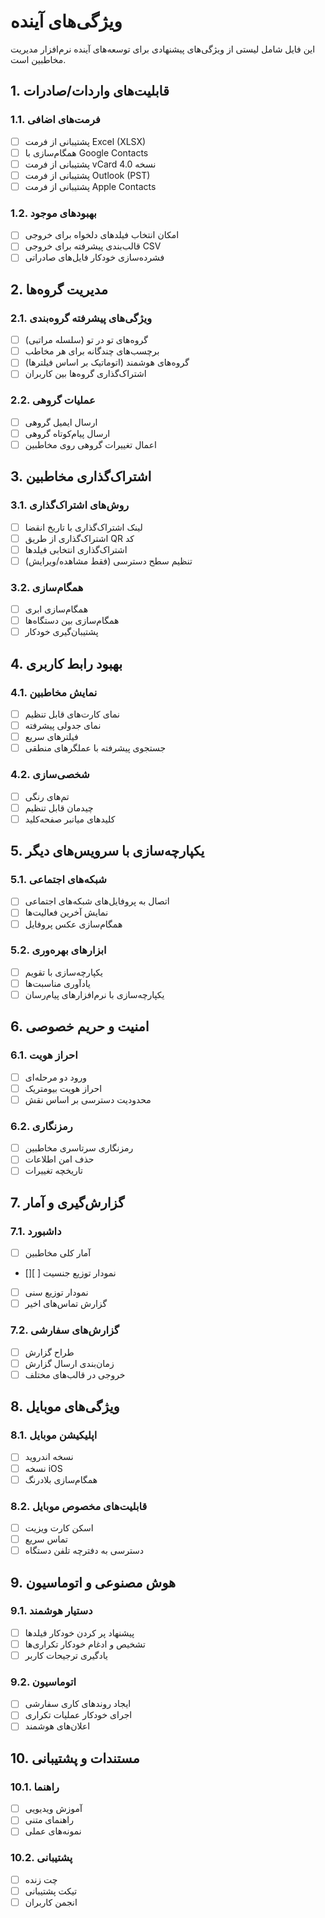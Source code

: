 # ویژگی‌های آینده

این فایل شامل لیستی از ویژگی‌های پیشنهادی برای توسعه‌های آینده نرم‌افزار مدیریت مخاطبین است.

## 1. قابلیت‌های واردات/صادرات

### 1.1. فرمت‌های اضافی
- [ ] پشتیبانی از فرمت Excel (XLSX)
- [ ] همگام‌سازی با Google Contacts
- [ ] پشتیبانی از فرمت vCard نسخه 4.0
- [ ] پشتیبانی از فرمت Outlook (PST)
- [ ] پشتیبانی از فرمت Apple Contacts

### 1.2. بهبودهای موجود
- [ ] امکان انتخاب فیلدهای دلخواه برای خروجی
- [ ] قالب‌بندی پیشرفته برای خروجی CSV
- [ ] فشرده‌سازی خودکار فایل‌های صادراتی

## 2. مدیریت گروه‌ها

### 2.1. ویژگی‌های پیشرفته گروه‌بندی
- [ ] گروه‌های تو در تو (سلسله مراتبی)
- [ ] برچسب‌های چندگانه برای هر مخاطب
- [ ] گروه‌های هوشمند (اتوماتیک بر اساس فیلترها)
- [ ] اشتراک‌گذاری گروه‌ها بین کاربران

### 2.2. عملیات گروهی
- [ ] ارسال ایمیل گروهی
- [ ] ارسال پیام‌کوتاه گروهی
- [ ] اعمال تغییرات گروهی روی مخاطبین

## 3. اشتراک‌گذاری مخاطبین

### 3.1. روش‌های اشتراک‌گذاری
- [ ] لینک اشتراک‌گذاری با تاریخ انقضا
- [ ] اشتراک‌گذاری از طریق QR کد
- [ ] اشتراک‌گذاری انتخابی فیلدها
- [ ] تنظیم سطح دسترسی (فقط مشاهده/ویرایش)

### 3.2. همگام‌سازی
- [ ] همگام‌سازی ابری
- [ ] همگام‌سازی بین دستگاه‌ها
- [ ] پشتیبان‌گیری خودکار

## 4. بهبود رابط کاربری

### 4.1. نمایش مخاطبین
- [ ] نمای کارت‌های قابل تنظیم
- [ ] نمای جدولی پیشرفته
- [ ] فیلترهای سریع
- [ ] جستجوی پیشرفته با عملگرهای منطقی

### 4.2. شخصی‌سازی
- [ ] تم‌های رنگی
- [ ] چیدمان قابل تنظیم
- [ ] کلیدهای میانبر صفحه‌کلید

## 5. یکپارچه‌سازی با سرویس‌های دیگر

### 5.1. شبکه‌های اجتماعی
- [ ] اتصال به پروفایل‌های شبکه‌های اجتماعی
- [ ] نمایش آخرین فعالیت‌ها
- [ ] همگام‌سازی عکس پروفایل

### 5.2. ابزارهای بهره‌وری
- [ ] یکپارچه‌سازی با تقویم
- [ ] یادآوری مناسبت‌ها
- [ ] یکپارچه‌سازی با نرم‌افزارهای پیام‌رسان

## 6. امنیت و حریم خصوصی

### 6.1. احراز هویت
- [ ] ورود دو مرحله‌ای
- [ ] احراز هویت بیومتریک
- [ ] محدودیت دسترسی بر اساس نقش

### 6.2. رمزنگاری
- [ ] رمزنگاری سرتاسری مخاطبین
- [ ] حذف امن اطلاعات
- [ ] تاریخچه تغییرات

## 7. گزارش‌گیری و آمار

### 7.1. داشبورد
- [ ] آمار کلی مخاطبین
- [][ ] نمودار توزیع جنسیت
- [ ] نمودار توزیع سنی
- [ ] گزارش تماس‌های اخیر

### 7.2. گزارش‌های سفارشی
- [ ] طراح گزارش
- [ ] زمان‌بندی ارسال گزارش
- [ ] خروجی در قالب‌های مختلف

## 8. ویژگی‌های موبایل

### 8.1. اپلیکیشن موبایل
- [ ] نسخه اندروید
- [ ] نسخه iOS
- [ ] همگام‌سازی بلادرنگ

### 8.2. قابلیت‌های مخصوص موبایل
- [ ] اسکن کارت ویزیت
- [ ] تماس سریع
- [ ] دسترسی به دفترچه تلفن دستگاه

## 9. هوش مصنوعی و اتوماسیون

### 9.1. دستیار هوشمند
- [ ] پیشنهاد پر کردن خودکار فیلدها
- [ ] تشخیص و ادغام خودکار تکراری‌ها
- [ ] یادگیری ترجیحات کاربر

### 9.2. اتوماسیون
- [ ] ایجاد روندهای کاری سفارشی
- [ ] اجرای خودکار عملیات تکراری
- [ ] اعلان‌های هوشمند

## 10. مستندات و پشتیبانی

### 10.1. راهنما
- [ ] آموزش ویدیویی
- [ ] راهنمای متنی
- [ ] نمونه‌های عملی

### 10.2. پشتیبانی
- [ ] چت زنده
- [ ] تیکت پشتیبانی
- [ ] انجمن کاربران
